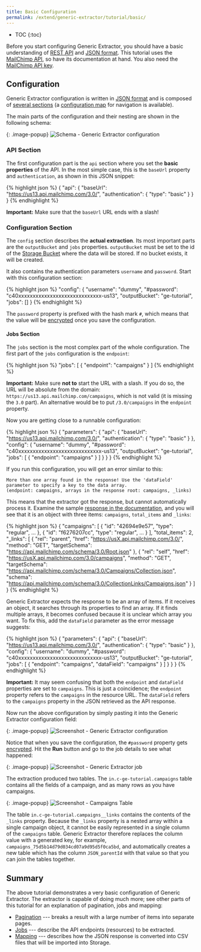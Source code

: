 ```yaml
---
title: Basic Configuration
permalink: /extend/generic-extractor/tutorial/basic/
---
```


* TOC
{:toc}

Before you start configuring Generic Extractor, you should have a basic understanding
of [REST API](/extend/generic-extractor/tutorial/rest/) and
[JSON format](/extend/generic-extractor/tutorial/json/). This tutorial uses the
[MailChimp API](http://developer.mailchimp.com/documentation/mailchimp/reference/overview/), so
have its documentation at hand. You also need the
[MailChimp API key](/extend/generic-extractor/tutorial/#prepare).

## Configuration
Generic Extractor configuration is written in [JSON format](/extend/generic-extractor/tutorial/json/)
and is composed of [several sections](/extend/generic-extractor/configuration/#configuration-sections) (a
[configuration map](/extend/generic-extractor/map/) for navigation is available).

The main parts of the configuration and their nesting are shown in the following schema:

{: .image-popup}
![Schema - Generic Extractor configuration](/extend/generic-extractor/generic-intro.png)

### API Section
The first configuration part is the `api` section where you set the **basic properties** of the API.
In the most simple case, this is the `baseUrl` property and `authentication`, as shown in this JSON snippet:

{% highlight json %}
{
    "api": {
        "baseUrl": "https://us13.api.mailchimp.com/3.0/",
        "authentication": {
            "type": "basic"
        }
    }
}
{% endhighlight %}

**Important:** Make sure that the `baseUrl` URL ends with a slash!

### Configuration Section
The `config` section describes the **actual extraction**. Its most important parts are the `outputBucket` and
`jobs` properties. `outputBucket` must be set to the id of the [Storage Bucket](https://help.keboola.com/storage/buckets/)
where the data will be stored. If no bucket exists, it will be created.

It also contains the authentication parameters `username` and `password`. Start with this
configuration section:

{% highlight json %}
"config": {
    "username": "dummy",
    "#password": "c40xxxxxxxxxxxxxxxxxxxxxxxxxxxxx-us13",
    "outputBucket": "ge-tutorial",
    "jobs": []
}
{% endhighlight %}

The `password` property is prefixed with the hash mark `#`, which means that the
value will be [encrypted](/overview/encryption/) once
you save the configuration.

#### Jobs Section
The `jobs` section is the most complex part of the whole configuration. The first part
of the `jobs` configuration is the `endpoint`:

{% highlight json %}
"jobs": [
    {
        "endpoint": "campaigns"
    }
]
{% endhighlight %}

**Important:** Make sure **not to** start the URL with a slash. If you do so, the URL
will be absolute from the domain: `https://us13.api.mailchimp.com/campaigns`, which is not valid (it is
missing the `3.0` part). An alternative would be to put `/3.0/campaigns` in the `endpoint` property.

Now you are getting close to a runnable configuration:

{% highlight json %}
{
    "parameters": {
        "api": {
            "baseUrl": "https://us13.api.mailchimp.com/3.0/",
            "authentication": {
                "type": "basic"
            }
        },
        "config": {
            "username": "dummy",
            "#password": "c40xxxxxxxxxxxxxxxxxxxxxxxxxxxxx-us13",
            "outputBucket": "ge-tutorial",
            "jobs": [
                {
                    "endpoint": "campaigns"
                }
            ]
        }
    }
}
{% endhighlight %}

If you run this configuration, you will get an error similar to this:

    More than one array found in the response! Use the 'dataField' parameter to specify a key to the data array.
    (endpoint: campaigns, arrays in the response root: campaigns, _links)

This means that the extractor got the response, but cannot automatically process it. Examine the sample
[response in the documentation](http://developer.mailchimp.com/documentation/mailchimp/reference/campaigns/#),
and you will see that it is an object with three items: `campaigns`, `total_items` and `_links`:

{% highlight json %}
{
  "campaigns": [
    {
      "id": "42694e9e57",
      "type": "regular",
      ...
    },
    {
      "id": "f6276207cc",
      "type": "regular",
      ...
    }
  ],
  "total_items": 2,
  "_links": [
    {
      "rel": "parent",
      "href": "https://usX.api.mailchimp.com/3.0/",
      "method": "GET",
      "targetSchema": "https://api.mailchimp.com/schema/3.0/Root.json"
    },
    {
      "rel": "self",
      "href": "https://usX.api.mailchimp.com/3.0/campaigns",
      "method": "GET",
      "targetSchema": "https://api.mailchimp.com/schema/3.0/Campaigns/Collection.json",
      "schema": "https://api.mailchimp.com/schema/3.0/CollectionLinks/Campaigns.json"
    }
  ]
}
{% endhighlight %}

Generic Extractor expects the response to be an array of items. If it receives an object, it
searches through its properties to find an array. If it finds multiple arrays, it becomes confused
because it is unclear which array you want. To fix this, add the `dataField` parameter
as the error message suggests:

{% highlight json %}
{
    "parameters": {
        "api": {
            "baseUrl": "https://us13.api.mailchimp.com/3.0/",
            "authentication": {
                "type": "basic"
            }
        },
        "config": {
            "username": "dummy",
            "#password": "c40xxxxxxxxxxxxxxxxxxxxxxxxxxxxx-us13",
            "outputBucket": "ge-tutorial",
            "jobs": [
                {
                    "endpoint": "campaigns",
                    "dataField": "campaigns"
                }
            ]
        }
    }
}
{% endhighlight %}

**Important:** It may seem confusing that both the `endpoint` and `dataField` properties are set to `campaigns`.
This is just a coincidence; the `endpoint` property refers to the `campaigns` in the resource URL.
The `dataField` refers to the `campaigns` property in the JSON retrieved as the API response.

Now run the above configuration by simply pasting it into the Generic Extractor configuration field:

{: .image-popup}
![Screenshot - Generic Extractor configuration](/extend/generic-extractor/tutorial/config-1.png)

Notice that when you save the configuration, the `#password` property gets
[encrypted](/overview/encryption/).
Hit the **Run** button and go to the job details to see what happened:

{: .image-popup}
![Screenshot - Generic Extractor job](/extend/generic-extractor/tutorial/job-1.png)

The extraction produced two tables. The `in.c-ge-tutorial.campaigns` table contains all the
fields of a campaign, and as many rows as you have campaigns.

{: .image-popup}
![Screenshot - Campaigns Table](/extend/generic-extractor/tutorial/table-campaigns-sample.png)

The table `in.c-ge-tutorial.campaigns__links` contains the contents of the `_links` property.
Because the `_links` property is a nested array within a single campaign object, it cannot be easily
represented in a single column of the `campaigns` table. Generic Extractor therefore replaces the column
value with a generated key, for example, `campaigns_75d5b14d79d034cd07a9d95d5f0ca5bd`, and automatically
creates a new table which has the column `JSON_parentId` with that value so that you can join the tables together.

## Summary
The above tutorial demonstrates a very basic configuration of Generic Extractor. The extractor is capable
of doing much more; see other parts of this tutorial for an explanation of pagination, jobs and mapping:

- [Pagination](/extend/generic-extractor/tutorial/pagination/) --- breaks a result with a
		large number of items into separate pages.
- [Jobs](/extend/generic-extractor/tutorial/jobs/) --- describe the API endpoints
		(resources) to be extracted.
- [Mapping](/extend/generic-extractor/tutorial/mapping/) --- describes how the JSON
		response is converted into CSV files that will be imported into Storage.
